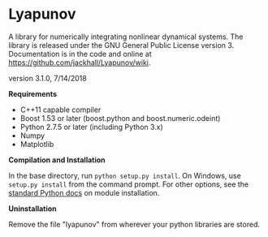 Lyapunov
========

A library for numerically integrating nonlinear dynamical systems.
The library is released under the GNU General Public License version 3.
Documentation is in the code and online at https://github.com/jackhall/Lyapunov/wiki.

version 3.1.0, 7/14/2018

**Requirements**

* C++11 capable compiler
* Boost 1.53 or later (boost.python and boost.numeric.odeint)
* Python 2.7.5 or later (including Python 3.x)
* Numpy
* Matplotlib


**Compilation and Installation**

In the base directory, run `python setup.py install`.
On Windows, use `setup.py install` from the command prompt.
For other options, see the [standard Python docs](http://docs.python.org/2/install/index.html#install-index) on module installation.


**Uninstallation**

Remove the file "lyapunov" from wherever your python libraries are stored.
